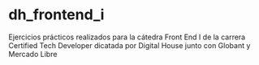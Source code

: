 # dh_frontend_i
Ejercicios prácticos realizados para la cátedra Front End I de la carrera Certified Tech Developer dicatada por Digital House junto con Globant y Mercado Libre
